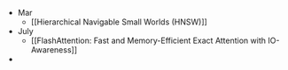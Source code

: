 - Mar
	- [[Hierarchical Navigable Small Worlds (HNSW)]]
- July
	- [[FlashAttention: Fast and Memory-Efficient Exact Attention with IO-Awareness]]
-